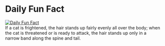 # Daily Fun Fact
[![Daily Fun Fact](https://github.com/huy2x/daily-fun-facts/actions/workflows/daily-fun-facts.yml/badge.svg)](https://github.com/huy2x/daily-fun-facts/actions/workflows/daily-fun-facts.yml)<br/>
If a cat is frightened, the hair stands up fairly evenly all over the body; when the cat is threatened or is ready to attack, the hair stands up only in a narrow band along the spine and tail.
